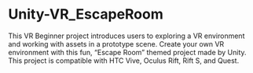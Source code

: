 # Unity-VR_EscapeRoom
This VR Beginner project introduces users to exploring a VR environment and working with assets in a prototype scene. Create your own VR environment with this fun, “Escape Room” themed project made by Unity. This project is compatible with HTC Vive, Oculus Rift, Rift S, and Quest.
